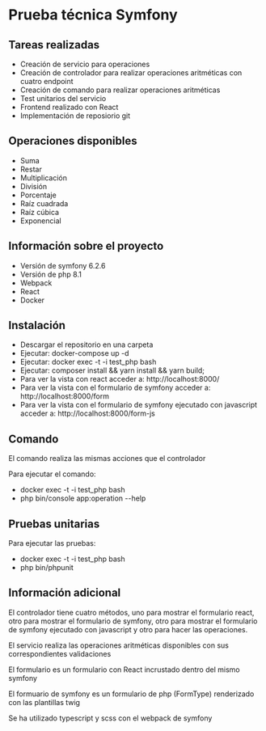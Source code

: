 # Prueba técnica Symfony

## Tareas realizadas
- Creación de servicio para operaciones
- Creación de controlador para realizar operaciones aritméticas con cuatro endpoint
- Creación de comando para realizar operaciones aritméticas
- Test unitarios del servicio
- Frontend realizado con React
- Implementación de reposiorio git

## Operaciones disponibles
- Suma
- Restar
- Multiplicación
- División
- Porcentaje
- Raíz cuadrada
- Raíz cúbica
- Exponencial

## Información sobre el proyecto
- Versión de symfony 6.2.6
- Versión de php 8.1
- Webpack
- React
- Docker

## Instalación
- Descargar el repositorio en una carpeta
- Ejecutar: docker-compose up -d
- Ejecutar: docker exec -t -i test_php bash
- Ejecutar: composer install && yarn install && yarn build;
- Para ver la vista con react acceder a: http://localhost:8000/
- Para ver la vista con el formulario de symfony acceder a: http://localhost:8000/form
- Para ver la vista con el formulario de symfony ejecutado con javascript acceder a: http://localhost:8000/form-js

## Comando
El comando realiza las mismas acciones que el controlador

Para ejecutar el comando:
- docker exec -t -i test_php bash
- php bin/console app:operation --help

## Pruebas unitarias
Para ejecutar las pruebas:
- docker exec -t -i test_php bash
- php bin/phpunit

## Información adicional
El controlador tiene cuatro métodos, uno para mostrar el formulario react, otro para mostrar el formulario de symfony, otro para mostrar el formulario de symfony ejecutado con javascript y otro para hacer las operaciones.

El servicio realiza las operaciones aritméticas disponibles con sus correspondientes validaciones

El formulario es un formulario con React incrustado dentro del mismo symfony

El formuario de symfony es un formulario de php (FormType) renderizado con las plantillas twig

Se ha utilizado typescript y scss con el webpack de symfony
